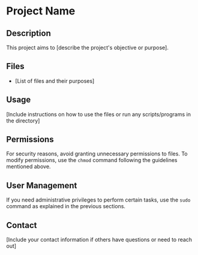 # Project Name

## Description

This project aims to [describe the project's objective or purpose].

## Files

- [List of files and their purposes]

## Usage

[Include instructions on how to use the files or run any scripts/programs in the directory]

## Permissions

For security reasons, avoid granting unnecessary permissions to files. To modify permissions, use the `chmod` command following the guidelines mentioned above.

## User Management

If you need administrative privileges to perform certain tasks, use the `sudo` command as explained in the previous sections.

## Contact

[Include your contact information if others have questions or need to reach out]


